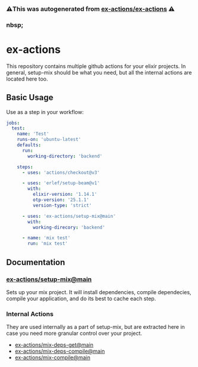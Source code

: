 ### ⚠️This was autogenerated from [ex-actions/ex-actions](https://github.com/ex-actions/ex-actions) ⚠️
### nbsp;

# ex-actions

This repository contains multiple github actions for your elixir projects. In
general, setup-mix should be what you need, but all the internal actions are
located here too.

## Basic Usage

Use as a step in your workflow:

```yml
jobs:
  test:
    name: 'Test'
    runs-on: 'ubuntu-latest'
    defaults:
      run:
        working-directory: 'backend'

    steps:
      - uses: 'actions/checkout@v3'

      - uses: 'erlef/setup-beam@v1'
        with:
          elixir-version: '1.14.1'
          otp-version: '25.1.1'
          version-type: 'strict'

      - uses: 'ex-actions/setup-mix@main'
        with:
          working-direcory: 'backend'

      - name: 'mix test'
        run: 'mix test'
```

## Documentation

### [ex-actions/setup-mix@main](actions/setup-mix/README.md)

Sets up your mix project. It will install dependencies, compile dependecies,
compile your application, and do its best to cache each step.

### Internal Actions

They are used internally as a part of setup-mix, but are extracted here in case
you need more granular control over your project.

- [ex-actions/mix-deps-get@main](actions/mix-deps-get/README.md)
- [ex-actions/mix-deps-compile@main](actions/mix-deps-compile/README.md)
- [ex-actions/mix-compile@main](actions/mix-compile/README.md)
